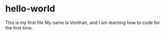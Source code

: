 # hello-world
This is my first file
My name is Venthan, and I am learning how to code for the first time.
